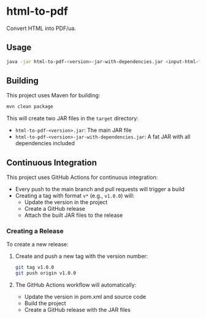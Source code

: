 # html-to-pdf

Convert HTML into PDF/ua.

## Usage

```bash
java -jar html-to-pdf-<version>-jar-with-dependencies.jar <input-html-file> -o <output-pdf-file>
```

## Building

This project uses Maven for building:

```bash
mvn clean package
```

This will create two JAR files in the `target` directory:
- `html-to-pdf-<version>.jar`: The main JAR file
- `html-to-pdf-<version>-jar-with-dependencies.jar`: A fat JAR with all dependencies included

## Continuous Integration

This project uses GitHub Actions for continuous integration:
- Every push to the main branch and pull requests will trigger a build
- Creating a tag with format `v*` (e.g., `v1.0.0`) will:
  - Update the version in the project
  - Create a GitHub release
  - Attach the built JAR files to the release

### Creating a Release

To create a new release:

1. Create and push a new tag with the version number:
   ```bash
   git tag v1.0.0
   git push origin v1.0.0
   ```

2. The GitHub Actions workflow will automatically:
   - Update the version in pom.xml and source code
   - Build the project
   - Create a GitHub release with the JAR files
